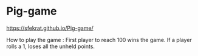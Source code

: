 # Pig-game
https://sfekrat.github.io/Pig-game/

How to play the game :
First player to reach 100 wins the game.
If a player rolls a 1, loses all the unheld points.
